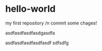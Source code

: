 # hello-world
my first repository /n
commit some chages!


asdfasdfasdfasdgasdfa

asdfasdfasdfasdfasdf
sdfsdfg